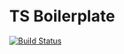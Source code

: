 # TS Boilerplate

[![Build Status](https://travis-ci.org/sjohnsonaz/ts-boilerplate.svg?branch=master)](https://travis-ci.org/sjohnsonaz/ts-boilerplate)
